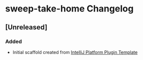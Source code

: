 <!-- Keep a Changelog guide -> https://keepachangelog.com -->

# sweep-take-home Changelog

## [Unreleased]
### Added
- Initial scaffold created from [IntelliJ Platform Plugin Template](https://github.com/JetBrains/intellij-platform-plugin-template)
